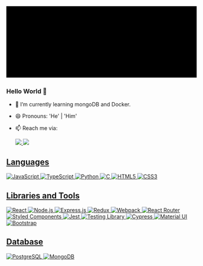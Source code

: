 <img src="https://github.com/sshnuke333/sshnuke333/blob/main/assets/banner.gif" alt="animated banner that says nikhil bhargav - web developer">

### Hello World 👋

- 🌱 I’m currently learning mongoDB and Docker.
- 😄 Pronouns: 'He' | 'Him'
- 📫 Reach me via:

  <a href='https://www.linkedin.com/in/nikhilbhargav'> <img src='https://img.shields.io/badge/LinkedIn-0077B5?style=for-the-badge&logo=linkedin&logoColor=white'> </a>
  <a href='mailto:sshnuke@protonmail.com&subject=Hello%20from%20github'> <img src='https://img.shields.io/badge/ProtonMail-8B89CC?style=for-the-badge&logo=protonmail&logoColor=white'>

## Languages

![JavaScript](https://img.shields.io/badge/-JavaScript-black?style=for-the-badge&logo=javascript)
![TypeScript](https://img.shields.io/badge/TypeScript-black?style=for-the-badge&logo=typescript&logoColor=3178c6)
![Python](https://img.shields.io/badge/-Python-black?style=for-the-badge&logo=python)
![C](https://img.shields.io/badge/-C-black?style=for-the-badge&logo=c)
![HTML5](https://img.shields.io/badge/-HTML5-black?style=for-the-badge&logo=html5)
![CSS3](https://img.shields.io/badge/-CSS3-black?style=for-the-badge&logo=css3&logoColor=blue)

## Libraries and Tools

![React](https://img.shields.io/badge/React-black?style=for-the-badge&logo=react)
![Node.js](https://img.shields.io/badge/Node.js-black?style=for-the-badge&logo=Node.js)
![Express.js](https://img.shields.io/badge/Express.js-black?style=for-the-badge&logo=Express)
![Redux](https://img.shields.io/badge/Redux-black?style=for-the-badge&logo=redux&logoColor=593D88)
![Webpack](https://img.shields.io/badge/webpack-black?style=for-the-badge&logo=webpack)
![React Router](https://img.shields.io/badge/React_Router-black?style=for-the-badge&logo=react-router)
![Styled Components](https://img.shields.io/badge/styled--components-black?style=for-the-badge&logo=styled-components)
![Jest](https://img.shields.io/badge/Jest-black?style=for-the-badge&logo=Jest)
![Testing Library](https://img.shields.io/badge/testing%20library-black?style=for-the-badge&logo=testing-library&logoColor=red)
![Cypress](https://img.shields.io/badge/Cypress-black?style=for-the-badge&logo=Cypress)
![Material UI](https://img.shields.io/badge/Material--UI-black?style=for-the-badge&logo=material-ui)
![Bootstrap](https://img.shields.io/badge/-Bootstrap-black?style=for-the-badge&logo=bootstrap)

## Database

![PostgreSQL](https://img.shields.io/badge/-PostgreSQL-black?style=for-the-badge&logo=postgresql)
![MongoDB](https://img.shields.io/badge/MongoDB-black?style=for-the-badge&logo=MongoDB)
